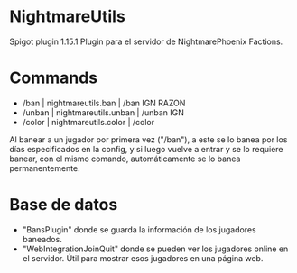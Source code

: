 # NightmareUtils
Spigot plugin 1.15.1
Plugin para el servidor de NightmarePhoenix Factions.

# Commands
 - /ban | nightmareutils.ban | /ban IGN RAZON
 - /unban | nightmareutils.unban | /unban IGN
 - /color | nightmareutils.color | /color
 
 Al banear a un jugador por primera vez ("/ban"), a este se lo banea por los días especificados en la config, y si luego vuelve a entrar y se lo requiere banear, con el mismo comando, automáticamente se lo banea permanentemente.
 
# Base de datos
- "BansPlugin" donde se guarda la información de los jugadores baneados.
- "WebIntegrationJoinQuit" donde se pueden ver los jugadores online en el servidor. Útil para mostrar esos jugadores en una página web.

